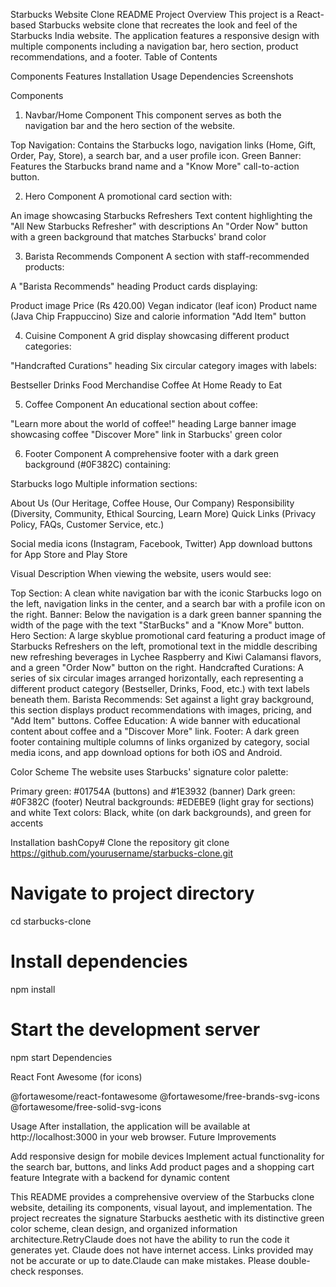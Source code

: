 Starbucks Website Clone README
Project Overview
This project is a React-based Starbucks website clone that recreates the look and feel of the Starbucks India website. The application features a responsive design with multiple components including a navigation bar, hero section, product recommendations, and a footer.
Table of Contents

Components
Features
Installation
Usage
Dependencies
Screenshots

Components
1. Navbar/Home Component
This component serves as both the navigation bar and the hero section of the website.

Top Navigation: Contains the Starbucks logo, navigation links (Home, Gift, Order, Pay, Store), a search bar, and a user profile icon.
Green Banner: Features the Starbucks brand name and a "Know More" call-to-action button.

2. Hero Component
A promotional card section with:

An image showcasing Starbucks Refreshers
Text content highlighting the "All New Starbucks Refresher" with descriptions
An "Order Now" button with a green background that matches Starbucks' brand color

3. Barista Recommends Component
A section with staff-recommended products:

A "Barista Recommends" heading
Product cards displaying:

Product image
Price (Rs 420.00)
Vegan indicator (leaf icon)
Product name (Java Chip Frappuccino)
Size and calorie information
"Add Item" button



4. Cuisine Component
A grid display showcasing different product categories:

"Handcrafted Curations" heading
Six circular category images with labels:

Bestseller
Drinks
Food
Merchandise
Coffee At Home
Ready to Eat



5. Coffee Component
An educational section about coffee:

"Learn more about the world of coffee!" heading
Large banner image showcasing coffee
"Discover More" link in Starbucks' green color

6. Footer Component
A comprehensive footer with a dark green background (#0F382C) containing:

Starbucks logo
Multiple information sections:

About Us (Our Heritage, Coffee House, Our Company)
Responsibility (Diversity, Community, Ethical Sourcing, Learn More)
Quick Links (Privacy Policy, FAQs, Customer Service, etc.)


Social media icons (Instagram, Facebook, Twitter)
App download buttons for App Store and Play Store

Visual Description
When viewing the website, users would see:

Top Section: A clean white navigation bar with the iconic Starbucks logo on the left, navigation links in the center, and a search bar with a profile icon on the right.
Banner: Below the navigation is a dark green banner spanning the width of the page with the text "StarBucks" and a "Know More" button.
Hero Section: A large skyblue promotional card featuring a product image of Starbucks Refreshers on the left, promotional text in the middle describing new refreshing beverages in Lychee Raspberry and Kiwi Calamansi flavors, and a green "Order Now" button on the right.
Handcrafted Curations: A series of six circular images arranged horizontally, each representing a different product category (Bestseller, Drinks, Food, etc.) with text labels beneath them.
Barista Recommends: Set against a light gray background, this section displays product recommendations with images, pricing, and "Add Item" buttons.
Coffee Education: A wide banner with educational content about coffee and a "Discover More" link.
Footer: A dark green footer containing multiple columns of links organized by category, social media icons, and app download options for both iOS and Android.

Color Scheme
The website uses Starbucks' signature color palette:

Primary green: #01754A (buttons) and #1E3932 (banner)
Dark green: #0F382C (footer)
Neutral backgrounds: #EDEBE9 (light gray for sections) and white
Text colors: Black, white (on dark backgrounds), and green for accents

Installation
bashCopy# Clone the repository
git clone https://github.com/yourusername/starbucks-clone.git

# Navigate to project directory
cd starbucks-clone

# Install dependencies
npm install

# Start the development server
npm start
Dependencies

React
Font Awesome (for icons)

@fortawesome/react-fontawesome
@fortawesome/free-brands-svg-icons
@fortawesome/free-solid-svg-icons



Usage
After installation, the application will be available at http://localhost:3000 in your web browser.
Future Improvements

Add responsive design for mobile devices
Implement actual functionality for the search bar, buttons, and links
Add product pages and a shopping cart feature
Integrate with a backend for dynamic content


This README provides a comprehensive overview of the Starbucks clone website, detailing its components, visual layout, and implementation. The project recreates the signature Starbucks aesthetic with its distinctive green color scheme, clean design, and organized information architecture.RetryClaude does not have the ability to run the code it generates yet. Claude does not have internet access. Links provided may not be accurate or up to date.Claude can make mistakes. Please double-check responses.
